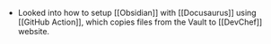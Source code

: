 
- Looked into how to setup [[Obsidian]] with [[Docusaurus]] using [[GitHub Action]], which copies files from the Vault to [[DevChef]] website.